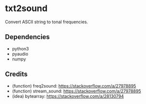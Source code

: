 # txt2sound

Convert ASCII string to tonal frequencies.

## Dependencies

- python3
- pyaudio
- numpy

## Credits

- (function) freq2sound: <https://stackoverflow.com/a/27978895>
- (function) stream_sound: <https://stackoverflow.com/a/27978895>
- (idea) bytearray: <https://stackoverflow.com/a/28130794>
